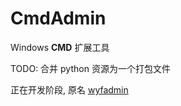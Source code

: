 # CmdAdmin

Windows **CMD** 扩展工具

TODO: 合并 python 资源为一个打包文件

正在开发阶段, 原名 [wyfadmin](https://github.com/wyf01239/wyfadmin_old)